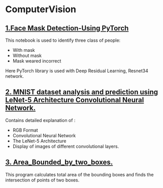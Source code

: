 # ComputerVision
## [1.Face Mask Detection-Using PyTorch](https://github.com/SandKrish/ComputerVision/blob/main/face-mask-detection-using-pytorch.ipynb)
This notebook is used to identify three class of people:
* With mask
* Without mask
* Mask weared incorrect

Here PyTorch library is used with Deep Residual Learning, Resnet34 network. 

## [2. MNIST dataset analysis and prediction using LeNet-5 Architecture Convolutional Neural Network.](https://github.com/SandKrish/ComputerVision/blob/main/mnsit-cnn-with-augmentation.ipynb)
Contains detailed explanation of :
- RGB Format
- Convolutional Neural Network
- The LeNet-5 Architecture 
- Display of images of different convolutional layers.

## [3. Area_Bounded_by_two_boxes.](https://github.com/SandKrish/ComputerVision/blob/main/Area_Bounded_by_two_boxes.ipynb)
This program calculates total area of the bounding boxes and finds the intersection of points of two boxes.
